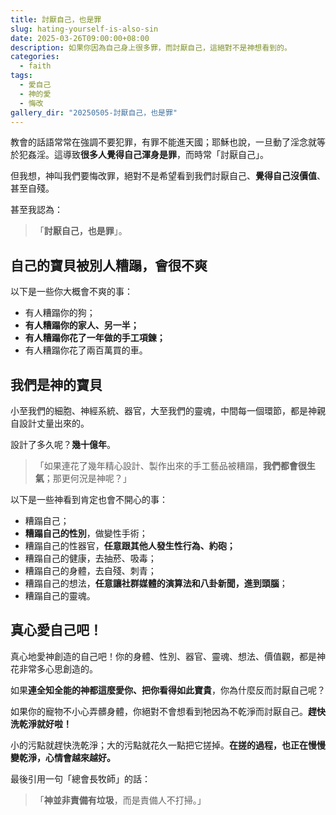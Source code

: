 ```yaml
---
title: 討厭自己，也是罪
slug: hating-yourself-is-also-sin
date: 2025-03-26T09:00:00+08:00
description: 如果你因為自己身上很多罪，而討厭自己，這絕對不是神想看到的。
categories:
  - faith
tags:
  - 愛自己
  - 神的愛
  - 悔改
gallery_dir: "20250505-討厭自己，也是罪"
---
```


教會的話語常常在強調不要犯罪，有罪不能進天國；耶穌也說，一旦動了淫念就等於犯姦淫。這導致**很多人覺得自己渾身是罪**，而時常「討厭自己」。

但我想，神叫我們要悔改罪，絕對不是希望看到我們討厭自己、**覺得自己沒價值**、甚至自殘。

甚至我認為：

> 「**討厭自己，也是罪**」。

## 自己的寶貝被別人糟蹋，會很不爽

以下是一些你大概會不爽的事：

- 有人糟蹋你的狗；
- **有人糟蹋你的家人、另一半；**
- **有人糟蹋你花了一年做的手工項鍊；**
- 有人糟蹋你花了兩百萬買的車。

## 我們是神的寶貝

小至我們的細胞、神經系統、器官，大至我們的靈魂，中間每一個環節，都是神親自設計丈量出來的。

設計了多久呢？**幾十億年**。

> 「如果連花了幾年精心設計、製作出來的手工藝品被糟蹋，**我們都會很生氣**；那更何況是神呢？」

以下是一些神看到肯定也會不開心的事：

- 糟蹋自己；
- **糟蹋自己的性別**，做變性手術；
- 糟蹋自己的性器官，**任意跟其他人發生性行為、約砲；**
- 糟蹋自己的健康，去抽菸、吸毒；
- 糟蹋自己的身體，去自殘、刺青；
- 糟蹋自己的想法，**任意讓社群媒體的演算法和八卦新聞，進到頭腦**；
- 糟蹋自己的靈魂。

## 真心愛自己吧！

真心地愛神創造的自己吧！你的身體、性別、器官、靈魂、想法、價值觀，都是神花非常多心思創造的。

如果**連全知全能的神都這麼愛你、把你看得如此寶貴**，你為什麼反而討厭自己呢？

如果你的寵物不小心弄髒身體，你絕對不會想看到牠因為不乾淨而討厭自己。**趕快洗乾淨就好啦！**

小的污點就趕快洗乾淨；大的污點就花久一點把它搓掉。**在搓的過程，也正在慢慢變乾淨，心情會越來越好。**

最後引用一句「總會長牧師」的話：

> 「**神並非責備有垃圾**，而是責備人不打掃。」
